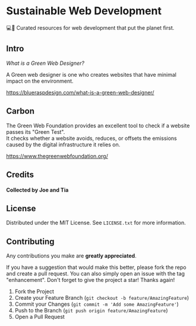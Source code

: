 # Sustainable Web Development

:computer::seedling: Curated resources for web development that put the planet first.

<!--
## Table of Contents

- [Carbon](#carbon)
- [Credits](#credits)
- [License](#license)
-->

## Intro

<i>What is a Green Web Designer?</i>

A Green web designer is one who creates websites that have minimal impact on the environment.

https://blueraspdesign.com/what-is-a-green-web-designer/

## Carbon

The Green Web Foundation provides an excellent tool to check if a website passes its "Green Test".
<br>
It checks whether a website avoids, reduces, or offsets the emissions caused by the digital infrastructure it relies on.

https://www.thegreenwebfoundation.org/

## Credits

#### Collected by Joe and Tia

## License

Distributed under the MIT License. See `LICENSE.txt` for more information.

## Contributing

Any contributions you make are **greatly appreciated**.

If you have a suggestion that would make this better, please fork the repo and create a pull request. You can also simply open an issue with the tag "enhancement".
Don't forget to give the project a star! Thanks again!

1. Fork the Project
2. Create your Feature Branch (`git checkout -b feature/AmazingFeature`)
3. Commit your Changes (`git commit -m 'Add some AmazingFeature'`)
4. Push to the Branch (`git push origin feature/AmazingFeature`)
5. Open a Pull Request
